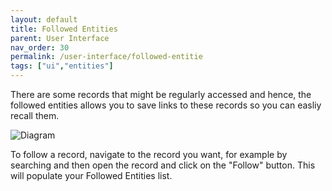 ```yaml
---
layout: default
title: Followed Entities
parent: User Interface
nav_order: 30
permalink: /user-interface/followed-entitie
tags: ["ui","entities"]
---
```


There are some records that might be regularly accessed and hence, the followed entities allows you to save links to these records so you can easliy recall them. 

![Diagram](../assets/images/user-interface/followed-entities.png)

To follow a record, navigate to the record you want, for example by searching and then open the record and click on the "Follow" button. This will populate your Followed Entities list. 